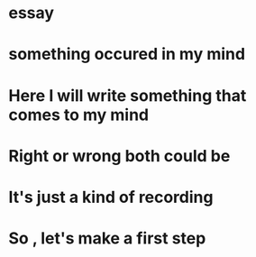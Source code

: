 # essay
# something occured in my mind
# Here I will write something that comes to my mind
# Right or wrong both could be
# It's just a kind of recording
# So , let's make a first step
